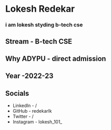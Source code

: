 # Lokesh Redekar
### i am lokesh styding b-tech cse

## Stream - B-tech CSE
## Why ADYPU - direct admission
## Year -2022-23

## Socials
* LinkedIn - /
* GitHub - redekarlk
* Twitter - /
* Instagram - lokesh_101_
